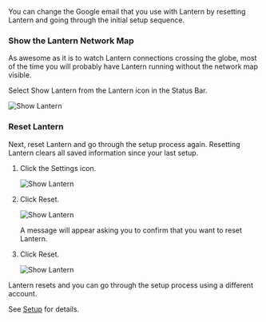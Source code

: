 You can change the Google email that you use with Lantern by resetting Lantern and going through the initial setup sequence.

### Show the Lantern Network Map

As awesome as it is to watch Lantern connections crossing the globe, most of the time you will probably have Lantern running without the network map visible.

Select Show Lantern from the Lantern icon in the Status Bar.

![Show Lantern](https://dl.dropboxusercontent.com/u/253631/Show_Lantern.png)

### Reset Lantern

Next, reset Lantern and go through the setup process again. Resetting Lantern clears all saved information since your last setup.

1. Click the Settings icon.

    ![Show Lantern](https://dl.dropboxusercontent.com/u/253631/Lantern_Settings_Icon.png)

1. Click Reset.

    ![Show Lantern](https://dl.dropboxusercontent.com/u/253631/Lantern_Reset_Button.png)

    A message will appear asking you to confirm that you want to reset Lantern.

1. Click Reset.

    ![Show Lantern](https://dl.dropboxusercontent.com/u/253631/Lantern_Confirm_Reset.png)

Lantern resets and you can go through the setup process using a different account.

See [Setup](https://github.com/getlantern/lantern/wiki/Setup) for details.
